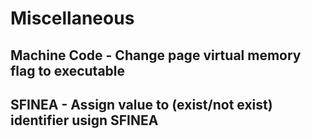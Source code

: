 # Miscellaneous
## Machine Code - Change page virtual memory flag to executable
## SFINEA - Assign value to (exist/not exist) identifier usign SFINEA
